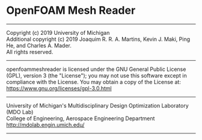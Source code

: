 # OpenFOAM Mesh Reader
______________________________________________________________________________

Copyright (c) 2019 University of Michigan\
Additional copyright (c) 2019 Joaquim R. R. A. Martins, Kevin J. Maki, Ping He, and Charles A. Mader.\
All rights reserved.
______________________________________________________________________________

openfoammeshreader is licensed under the GNU General Public License (GPL), version 3 (the "License"); you may not use this software except in compliance with the License. You may obtain a copy of the License at:\
https://www.gnu.org/licenses/gpl-3.0.html
______________________________________________________________________________

University of Michigan's Multidisciplinary Design Optimization Laboratory (MDO Lab)\
College of Engineering, Aerospace Engineering Department\
http://mdolab.engin.umich.edu/
______________________________________________________________________________


